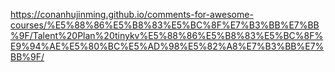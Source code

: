 



https://conanhujinming.github.io/comments-for-awesome-courses/%E5%88%86%E5%B8%83%E5%BC%8F%E7%B3%BB%E7%BB%9F/Talent%20Plan%20tinykv%E5%88%86%E5%B8%83%E5%BC%8F%E9%94%AE%E5%80%BC%E5%AD%98%E5%82%A8%E7%B3%BB%E7%BB%9F/
